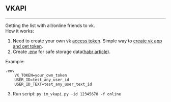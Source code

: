 ## VKAPI
____
Getting the list with all/online friends to vk.\
How it works:

1. Need to create your own vk [access token](https://dev.vk.com/api/getting-started). Simple way to [create vk app and get token](https://badtry.net/vk-api-osnovy-poluchieniie-tokiena).
2. Create [.env](https://github.com/theskumar/python-dotenv) for safe storage data([habr article](https://habr.com/ru/post/472674/)).

Example:

    .env
        VK_TOKEN=your_own_token
        USER_ID=test_any_user_id
        USER_ID_TEXT=test_any_user_text_id
3. Run script: `py im_vkapi.py -id 12345678 -f online`